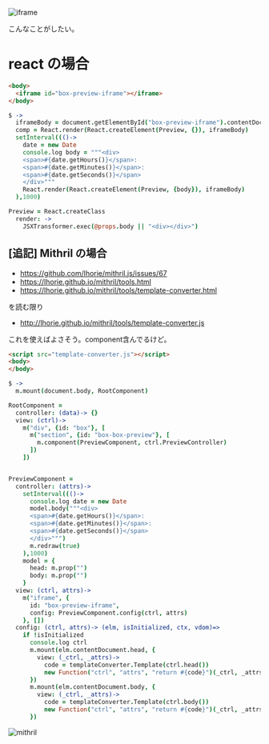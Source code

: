 ![iframe](https://i.gyazo.com/29d9a92413fc5fd8f4e94306488288de.gif)

こんなことがしたい。

# react の場合
```html
<body>
  <iframe id="box-preview-iframe"></iframe>
</body>
```

```coffeescript
$ ->
  iframeBody = document.getElementById("box-preview-iframe").contentDocument.body
  comp = React.render(React.createElement(Preview, {}), iframeBody)
  setInterval((()->
    date = new Date
    console.log body = """<div>
    <span>#{date.getHours()}</span>:
    <span>#{date.getMinutes()}</span>:
    <span>#{date.getSeconds()}</span>
    </div>"""
    React.render(React.createElement(Preview, {body}), iframeBody)
  ),1000)

Preview = React.createClass
  render: ->
    JSXTransformer.exec(@props.body || "<div></div>")
```

## [追記] Mithril の場合
* https://github.com/lhorie/mithril.js/issues/67
* https://lhorie.github.io/mithril/tools.html
* https://lhorie.github.io/mithril/tools/template-converter.html

を読む限り

* http://lhorie.github.io/mithril/tools/template-converter.js

これを使えばよさそう。component含んでるけど。

```html
<script src="template-converter.js"></script>
<body>
</body>
```

```coffeescript
$ ->
  m.mount(document.body, RootComponent)

RootComponent =
  controller: (data)-> {}
  view: (ctrl)->
    m("div", {id: "box"}, [
      m("section", {id: "box-box-preview"}, [
        m.component(PreviewComponent, ctrl.PreviewController)
      ])
    ])


PreviewComponent =
  controller: (attrs)->
    setInterval((()->
      console.log date = new Date
      model.body("""<div>
      <span>#{date.getHours()}</span>:
      <span>#{date.getMinutes()}</span>:
      <span>#{date.getSeconds()}</span>
      </div>""")
      m.redraw(true)
    ),1000)
    model = {
      head: m.prop("")
      body: m.prop("")
    }
  view: (ctrl, attrs)->
    m("iframe", {
      id: "box-preview-iframe",
      config: PreviewComponent.config(ctrl, attrs)
    }, [])
  config: (ctrl, attrs)-> (elm, isInitialized, ctx, vdom)=>
    if !isInitialized
      console.log ctrl
      m.mount(elm.contentDocument.head, {
        view: (_ctrl, _attrs)->
          code = templateConverter.Template(ctrl.head())
          new Function("ctrl", "attrs", "return #{code}")(_ctrl, _attrs)
      })
      m.mount(elm.contentDocument.body, {
        view: (_ctrl, _attrs)->
          code = templateConverter.Template(ctrl.body())
          new Function("ctrl", "attrs", "return #{code}")(_ctrl, _attrs)
      })

```

![mithril](https://i.gyazo.com/f36bd8f6dc645997b136fd6ed99e5b44.gif)
